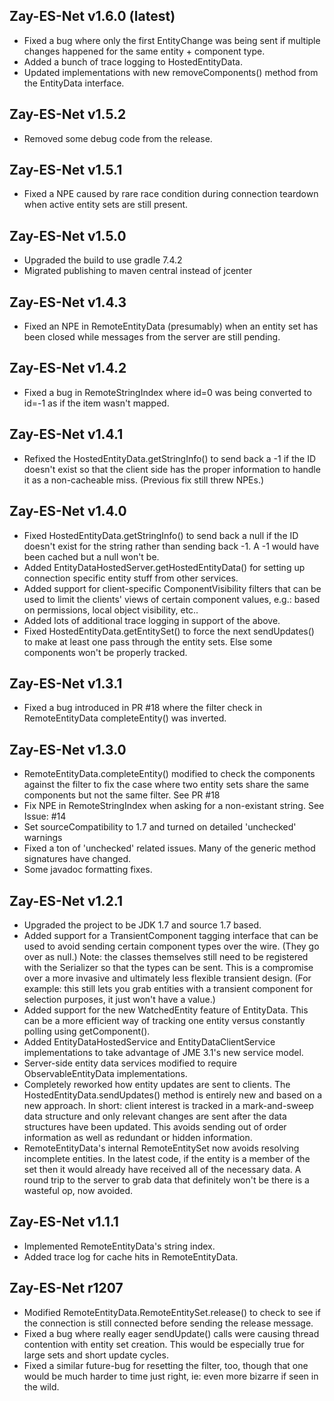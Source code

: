 Zay-ES-Net v1.6.0 (latest)
------------------
* Fixed a bug where only the first EntityChange was being sent if
    multiple changes happened for the same entity + component type.
* Added a bunch of trace logging to HostedEntityData.
* Updated implementations with new removeComponents() method from
    the EntityData interface.


Zay-ES-Net v1.5.2
------------------
* Removed some debug code from the release.


Zay-ES-Net v1.5.1
------------------
* Fixed a NPE caused by rare race condition during connection teardown when
    active entity sets are still present.


Zay-ES-Net v1.5.0
------------------
* Upgraded the build to use gradle 7.4.2
* Migrated publishing to maven central instead of jcenter


Zay-ES-Net v1.4.3
------------------
* Fixed an NPE in RemoteEntityData (presumably) when an entity set has been
    closed while messages from the server are still pending.


Zay-ES-Net v1.4.2
------------------
* Fixed a bug in RemoteStringIndex where id=0 was being converted to id=-1
    as if the item wasn't mapped.


Zay-ES-Net v1.4.1
------------------
* Refixed the HostedEntityData.getStringInfo() to send back a -1 if the ID doesn't
    exist so that the client side has the proper information to handle it as a
    non-cacheable miss.  (Previous fix still threw NPEs.)


Zay-ES-Net v1.4.0
------------------
* Fixed HostedEntityData.getStringInfo() to send back a null if the ID doesn't exist
    for the string rather than sending back -1.  A -1 would have been cached but a
    null won't be.
* Added EntityDataHostedServer.getHostedEntityData() for setting up connection
    specific entity stuff from other services.
* Added support for client-specific ComponentVisibility filters that can be used to
    limit the clients' views of certain component values, e.g.: based on permissions,
    local object visibility, etc..
* Added lots of additional trace logging in support of the above.
* Fixed HostedEntityData.getEntitySet() to force the next sendUpdates() to make
    at least one pass through the entity sets.  Else some components won't be
    properly tracked.


Zay-ES-Net v1.3.1
------------------
* Fixed a bug introduced in PR #18 where the filter check in RemoteEntityData
    completeEntity() was inverted.


Zay-ES-Net v1.3.0
------------------
* RemoteEntityData.completeEntity() modified to check the components against
    the filter to fix the case where two entity sets share the same components
    but not the same filter.  See PR #18
* Fix NPE in RemoteStringIndex when asking for a non-existant string. See Issue: #14
* Set sourceCompatibility to 1.7 and turned on detailed 'unchecked' warnings
* Fixed a ton of 'unchecked' related issues.  Many of the generic method signatures
    have changed.
* Some javadoc formatting fixes.


Zay-ES-Net v1.2.1
------------------
* Upgraded the project to be JDK 1.7 and source 1.7 based.
* Added support for a TransientComponent tagging interface
    that can be used to avoid sending certain component types over the
    wire. (They go over as null.)  Note: the classes themselves still
    need to be registered with the Serializer so that the types can be
    sent.  This is a compromise over a more invasive and ultimately less
    flexible transient design. (For example: this still lets you grab
    entities with a transient component for selection purposes, it just won't
    have a value.)
* Added support for the new WatchedEntity feature of EntityData.  This can
    be a more efficient way of tracking one entity versus constantly polling
    using getComponent().
* Added EntityDataHostedService and EntityDataClientService implementations
    to take advantage of JME 3.1's new service model.
* Server-side entity data services modified to require ObservableEntityData
    implementations.
* Completely reworked how entity updates are sent to clients.  The
    HostedEntityData.sendUpdates() method is entirely new and based on a new
    approach.  In short: client interest is tracked in a mark-and-sweep data
    structure and only relevant changes are sent after the data structures
    have been updated.  This avoids sending out of order information as well
    as redundant or hidden information.
* RemoteEntityData's internal RemoteEntitySet now avoids resolving incomplete
    entities.  In the latest code, if the entity is a member of the set then
    it would already have received all of the necessary data.  A round trip
    to the server to grab data that definitely won't be there is a wasteful
    op, now avoided.


Zay-ES-Net v1.1.1
------------------
* Implemented RemoteEntityData's string index.
* Added trace log for cache hits in RemoteEntityData.


Zay-ES-Net r1207
-----------------
* Modified RemoteEntityData.RemoteEntitySet.release() to check
    to see if the connection is still connected before sending
    the release message.
* Fixed a bug where really eager sendUpdate() calls were causing
    thread contention with entity set creation.  This would be
    especially true for large sets and short update cycles.
* Fixed a similar future-bug for resetting the filter, too,
    though that one would be much harder to time just right, ie:
    even more bizarre if seen in the wild.
